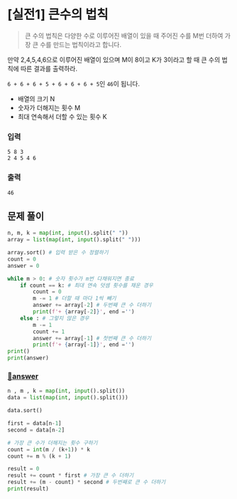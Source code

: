 # [실전1] 큰수의 법칙

> 큰 수의 법칙은 다양한 수로 이루어진 배열이 있을 때 주어진 수를 M번 더하여 가장 큰 수를 만드는 법칙이라고 합니다.

만약 2,4,5,4,6으로 이루어진 배열이 있으며 M이 8이고 K가 3이라고 할 때 큰 수의 법칙에 따른 결과를 출력하라.

`6 + 6 + 6 + 5 + 6 + 6 + 6 + 5`인 `46`이 됩니다.

- 배열의 크기 N
- 숫자가 더해지는 횟수 M
- 최대 연속해서 더할 수 있는 횟수 K

### 입력
```
5 8 3
2 4 5 4 6
```
### 출력
```
46
```

## 문제 풀이
```python
n, m, k = map(int, input().split(" "))
array = list(map(int, input().split(" ")))

array.sort() # 입력 받은 수 정렬하기
count = 0
answer = 0

while m > 0: # 숫자 횟수가 m번 다채워지면 종료
    if count == k: # 최대 연속 덧셈 횟수를 채운 경우
        count = 0
        m -= 1 # 더할 때 마다 1씩 빼기
        answer += array[-2] # 두번째 큰 수 더하기
        print(f'+ {array[-2]}', end ='')
    else : # 그렇지 않은 경우 
        m -= 1
        count += 1
        answer += array[-1] # 첫번째 큰 수 더하기
        print(f'+ {array[-1]}', end ='')
print()
print(answer)
```

### [📔answer]()
```python
n , m , k = map(int, input().split())
data = list(map(int, input().split()))

data.sort()

first = data[n-1]
second = data[n-2]

# 가장 큰 수가 더해지는 횟수 구하기
count = int(m / (k+1)) * k
count += m % (k + 1)

result = 0
result += count * first # 가장 큰 수 더하기
result += (m - count) * second # 두번째로 큰 수 더하기
print(result)
```

